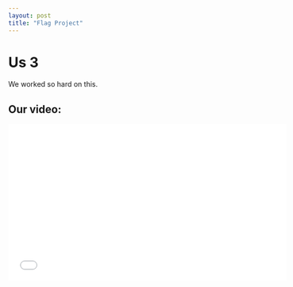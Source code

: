 ```yaml
---
layout: post
title: "Flag Project"
---
```


# Us 3
We worked so hard on this.

## Our video:

<iframe width="560" height="315" src="[https://www.youtube.com/embed/mthtn1X4eUY](https://www.youtube.com/embed/dQw4w9WgXcQ?si=559TKuwKq5VEQbkY)" frameborder="0" allowfullscreen></iframe>
